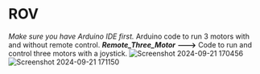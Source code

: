 # ROV
_Make sure you have Arduino IDE first._
Arduino code to run 3 motors with and without remote control. _**Remote_Three_Motor**_ **--->** Code to run and control three motors with a joystick.
![Screenshot 2024-09-21 170456](https://github.com/user-attachments/assets/b279fb6d-469a-402d-a3a5-2f7d3885651c)
![Screenshot 2024-09-21 171150](https://github.com/user-attachments/assets/64449bed-bc3a-4234-9233-0457e5a841ae)
